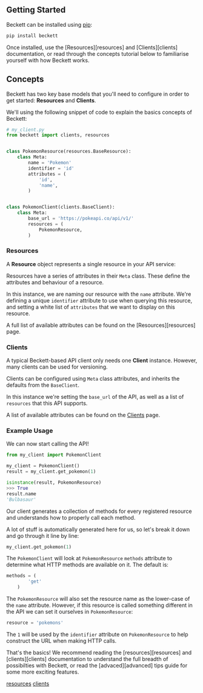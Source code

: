 Getting Started
---------------

Beckett can be installed using [pip](https://pypi.python.org/pypi/pip/):

```bash
pip install beckett
```

Once installed, use the [Resources][resources] and [Clients][clients] documentation, or read through the concepts tutorial below to familiarise yourself with how Beckett works.

Concepts
--------

Beckett has two key base models that you'll need to configure in order to get started: **Resources** and **Clients**.

We'll using the following snippet of code to explain the basics concepts of Beckett:

```python
# my_client.py
from beckett import clients, resources


class PokemonResource(resources.BaseResource):
    class Meta:
        name = 'Pokemon'
        identifier = 'id'
        attributes = (
            'id',
            'name',
        )


class PokemonClient(clients.BaseClient):
    class Meta:
        base_url = 'https://pokeapi.co/api/v1/'
        resources = (
            PokemonResource,
        )
```

### Resources

A **Resource** object represents a single resource in your API service:

Resources have a series of attributes in their `Meta` class. These define the attributes and behaviour of a resource.

In this instance, we are naming our resource with the `name` attribute. We're defining a unique `identifier`
attribute to use when querying this resource, and setting a white list of `attributes` that we want to display on this resource.

A full list of available attributes can be found on the [Resources][resources] page.

### Clients

A typical Beckett-based API client only needs one **Client** instance. However, many clients can be used for versioning.

Clients can be configured using `Meta` class attributes, and inherits the defaults from the `BaseClient`.

In this instance we're setting the `base_url` of the API, as well as a list of `resources` that this API supports.

A list of available attributes can be found on the [Clients](/clients) page.

### Example Usage

We can now start calling the API!

```python
from my_client import PokemonClient

my_client = PokemonClient()
result = my_client.get_pokemon(1)

isinstance(result, PokemonResource)
>>> True
result.name
'Bulbasaur'
```

Our client generates a collection of methods for every registered resource and understands how to properly call each method.

A lot of stuff is automatically generated here for us, so let's break it down and go through it line by line:

```python
my_client.get_pokemon(1)
```

The `PokemonClient` will look at `PokemonResource` `methods` attribute to determine what HTTP methods are available on it. The default is:

```python
methods = (
        'get'
    )
```

The `PokemonResource` will also set the resource name as the lower-case of the `name` attribute. However, if this resource is called something different in the API we can set it ourselves in `PokemonResource`:

```python
resource = 'pokemons'
```

The `1` will be used by the `identifier` attribute on `PokemonResource` to help construct the URL when making HTTP calls.


That's the basics! We recommend reading the [resources][resources] and [clients][clients] documentation to understand the full breadth of possibilties with Beckett, or read the [advaced][advanced] tips guide for some more exciting features.

[resources](/resources)
[clients](/clients)
